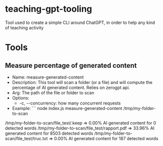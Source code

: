 # teaching-gpt-tooling
Tool used to create a simple CLI around ChatGPT, in order to help any kind of teaching activity

# Tools

## Measure percentage of generated content

* Name: measure-generated-content
* Description: This tool will scan a folder (or a file) and will compute the percentage of AI generated content. Relies on zerogpt api.
* Arg: The path of the file or folder to scan
* Options:
  * -c, --concurrency: how many concurrent requests
* Example: ```
node index.js measure-generated-content /tmp/my-folder-to-scan

/tmp/my-folder-to-scan/file_test/.keep => 0.00% AI generated content for 0 detected words
/tmp/my-folder-to-scan/file_test/rapport.pdf => 33.96% AI generated content for 8503 detected words
/tmp/my-folder-to-scan/file_test/truc.txt => 0.00% AI generated content for 187 detected words
```

